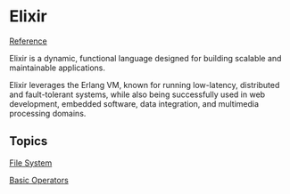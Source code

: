 # Elixir

[Reference](https://elixir-lang.org/)

Elixir is a dynamic, functional language designed for building scalable and maintainable applications.

Elixir leverages the Erlang VM, known for running low-latency, distributed and fault-tolerant systems, while also being successfully used in web development, embedded software, data integration, and multimedia processing domains.

## Topics

[File System](./FileSystem/TheFileModule.md)

[Basic Operators](./Operators/BasicOperators.md)
